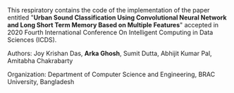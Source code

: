 This respiratory contains the code of the implementation of the paper entitled "**Urban Sound Classification Using Convolutional Neural Network and Long Short Term Memory Based on Multiple Features**" accepted in 2020 Fourth International Conference On Intelligent Computing in Data Sciences (ICDS).

Authors: Joy Krishan Das, **Arka Ghosh**, Sumit Dutta, Abhijit Kumar Pal, Amitabha Chakrabarty

Organization: Department of Computer Science and Engineering, BRAC University, Bangladesh
